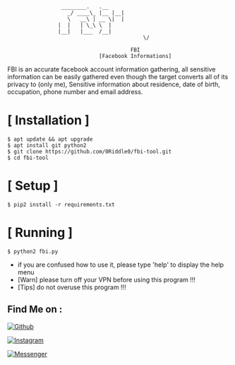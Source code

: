 

```
				 ________.   .__ 
			       _/ ____\_ |__ |__|
			       \   __\ | __ \|  |
				|  |   | \_\ \  |
				|__|   |___  /__|
                                           \/    
                                       
                                       FBI
                             [Facebook Informations]
```
FBI is an accurate facebook account information gathering, all sensitive information can be easily gathered even though the target converts all of its privacy to (only me), Sensitive information about residence, date of birth, occupation, phone number and email address.



# [ Installation ]
```
$ apt update && apt upgrade
$ apt install git python2
$ git clone https://github.com/0Riddle0/fbi-tool.git
$ cd fbi-tool
```

# [ Setup ]
```
$ pip2 install -r requirements.txt
```
# [ Running ]
```
$ python2 fbi.py
```
* if you are confused how to use it, please type 'help' to display the help menu
* [Warn] please turn off your VPN before using this program !!!
* [Tips] do not overuse this program !!!





## Find Me on :

[![Github](https://img.shields.io/badge/Github-0Riddle0-green?style=for-the-badge&logo=github)](https://github.com/0Riddle0)

[![Instagram](https://img.shields.io/badge/Insta-%40itamohsen-red?style=for-the-badge&logo=instagram)](https://www.instagram.com/itamohsen)

[![Messenger](https://img.shields.io/badge/Chat-Messenger-blue?style=for-the-badge&logo=messenger)](https://m.me/bbrruuxx)



